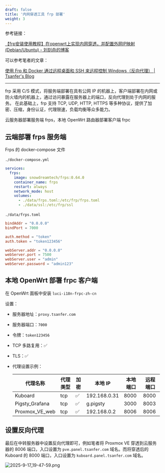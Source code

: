 ```yaml
---
draft: false
title: '内网穿透工具 frp 部署'
weight: 3
---
```


参考链接：

[【frp安装使用教程】在openwrt上实现内网穿透，并配置外网IP映射(Debian/Ubuntu) - 刘刻舟的博客](https://blog.lkz.pub/archives/1699866480203)

可以参考笔者的文章：

[使用 Frp 和 Docker 通过远程桌面和 SSH 来远程控制 Windows（反向代理） | Tsanfer&apos;s Blog](https://tsanfer.com/views/Tool/Frp_Docker_SSH_RDP.html)

---

frp 采用 C/S 模式，将服务端部署在具有公网 IP 的机器上，客户端部署在内网或防火墙内的机器上，通过访问暴露在服务器上的端口，反向代理到处于内网的服务。 在此基础上，frp 支持 TCP, UDP, HTTP, HTTPS 等多种协议，提供了加密、压缩，身份认证，代理限速，负载均衡等众多能力。

云服务器部署服务端 frps，本地 OpenWrt 路由器部署客户端 frpc

## 云端部署 frps 服务端

Frps 的 docker-compose 文件

​`./docker-compose.yml`​

```yaml
services:
  frps:
    image: snowdreamtech/frps:0.64.0
    container_name: frps
    restart: always
    network_mode: host
    volumes:
      - ./data/frps.toml:/etc/frp/frps.toml
      - ./data/ssl:/etc/frp/ssl
```

​`./data/frps.toml`​

```toml
bindAddr = "0.0.0.0"
bindPort = 7000

auth.method = "token"
auth.token = "token123456"

webServer.addr = "0.0.0.0"
webServer.port = 7500
webServer.user = "admin"
webServer.password = "admin123"
```

## 本地 OpenWrt 部署 frpc 客户端

在 OpenWrt 面板中安装 `luci-i18n-frpc-zh-cn`​

设置：

- 服务器地址：`proxy.tsanfer.com`​
- 服务器端口：`7000`​
- 令牌：`token123456`​
- TCP 多路复用：✅
- TLS：✅

- 代理设置示例：

  | 代理名称               | 代理类型 | 加密 | 本地 IP      | 本地端口 | 远程端口 |
  | ------------------------ | ---------- | ------ | -------------- | ---------- | ---------- |
  | Kuboard                | tcp      | ✅   | 192.168.0.31 | 8000     | 8000     |
  | Pigsty_Grafana         | tcp      | ✅   | g.pigsty     | 3000     | 8003     |
  | Proxmox\_VE\_web | tcp      | ✅   | 192.168.0.2  | 8006     | 8006     |

## 设置反向代理

最后在中转服务器中设置反向代理即可，例如笔者将 Proxmox VE 穿透到云服务器的 8006 端口，入口设置为 `pve.panel.tsanfer.com` 域名。而将穿透后的 Kuboard 的 8000 端口，入口设置为 `kuboard.panel.tsanfer.com` 域名。

![2025-9-17_19-47-59.png](https://cdn.tsanfer.com/image/2025-9-17_19-47-59.png "从公网访问内网 Kuboard 面板")
